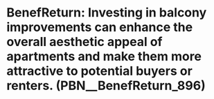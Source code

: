 # BenefReturn: __Investing in balcony improvements can enhance the overall aesthetic appeal of apartments and make them more attractive to potential buyers or renters.__ (PBN__BenefReturn_896)

